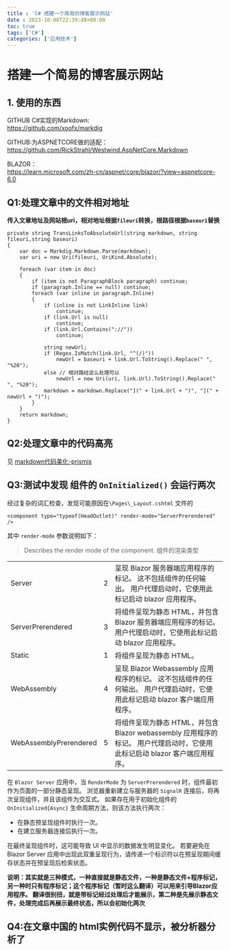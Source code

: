 ```yaml
---
title : 'C# 搭建一个简易的博客展示网站'
date : 2023-10-08T22:39:48+08:00
toc: true
tags: ['C#']
categories: ['应用技术']
---
```

# 搭建一个简易的博客展示网站 

## 1. 使用的东西

GITHUB C#实现的Markdown:  
https://github.com/xoofx/markdig

GITHUB:为ASPNETCORE做的适配：  
https://github.com/RickStrahl/Westwind.AspNetCore.Markdown

BLAZOR：  
https://learn.microsoft.com/zh-cn/aspnet/core/blazor/?view=aspnetcore-6.0


## Q1:处理文章中的文件相对地址
**传入文章地址及网站根uri，相对地址根据`fileuri`转换，根路径根据`baseuri`替换**
```CSharp
private string TransLinksToAbsoluteUrl(string markdown, string fileuri,string baseuri)
{
    var doc = Markdig.Markdown.Parse(markdown);
    var uri = new Uri(fileuri, UriKind.Absolute);

    foreach (var item in doc)
    {
        if (item is not ParagraphBlock paragraph) continue;
        if (paragraph.Inline == null) continue;
        foreach (var inline in paragraph.Inline)
        {
            if (inline is not LinkInline link)
                continue;
            if (link.Url is null)
                continue;
            if (link.Url.Contains("://"))
                continue;

            string newUrl;
            if (Regex.IsMatch(link.Url, "^(/)"))
                newUrl = baseuri + link.Url.ToString().Replace(" ", "%20");
            else // 相对路经这么处理可以
                newUrl = new Uri(uri, link.Url).ToString().Replace(" ", "%20");
            markdown = markdown.Replace("](" + link.Url + ")", "](" + newUrl + ")");
        }
    }
    return markdown;
}
```

## Q2:处理文章中的代码高亮
见 [markdown代码美化-prismjs ](../Node.js/markdown代码美化-prismjs.md)


## Q3:测试中发现 组件的 `OnInitialized()` 会运行两次 
经过复杂的词汇检查，发现可能原因在`\Pages\_Layout.cshtml` 文件的
```CSharp
<component type="typeof(HeadOutlet)" render-mode="ServerPrerendered" />
```
其中 `render-mode` 参数说明如下：
>Describes the render mode of the component.  组件的渲染类型  

|                        |     |                                                                                                                            |
| ---------------------- | --- | -------------------------------------------------------------------------------------------------------------------------- |
| Server                 | 2   | 呈现 Blazor 服务器端应用程序的标记。 这不包括组件的任何输出。 用户代理启动时，它使用此标记启动 blazor 应用程序。           |
| ServerPrerendered      | 3   | 将组件呈现为静态 HTML，并包含 Blazor 服务器端应用程序的标记。 用户代理启动时，它使用此标记启动 blazor 应用程序。           |
| Static                 | 1   | 将组件呈现为静态 HTML。                                                                                                    |
| WebAssembly            | 4   | 呈现 Blazor Webassembly 应用程序的标记。 这不包括组件的任何输出。 用户代理启动时，它使用此标记启动 blazor 客户端应用程序。 |
| WebAssemblyPrerendered | 5   | 将组件呈现为静态 HTML，并包含 Blazor webassembly 应用程序的标记。 用户代理启动时，它使用此标记启动 blazor 客户端应用程序。 |


在 `Blazor Server` 应用中，当 `RenderMode` 为 `ServerPrerendered` 时，组件最初作为页面的一部分静态呈现。 浏览器重新建立与服务器的 `SignalR` 连接后，将再次呈现组件，并且该组件为交互式。 如果存在用于初始化组件的 `OnInitialized{Async}` 生命周期方法，则该方法执行两次：
 + 在静态预呈现组件时执行一次。
 + 在建立服务器连接后执行一次。    
  
在最终呈现组件时，这可能导致 UI 中显示的数据发生明显变化。 若要避免在 Blazor Server 应用中出现此双重呈现行为，请传递一个标识符以在预呈现期间缓存状态并在预呈现后检索状态。

**说明：其实就是三种模式，一种直接就是静态文件，一种是静态文件+程序标记，另一种时只有程序标记；这个程序标记（暂时这么翻译）可以用来引导Blazor应用程序。 翻译很别扭，就是带标记经过处理后才能展示，第二种是先展示静态文件，处理完成后再展示最终状态，所以会初始化两次**


## Q4:在文章中国的 html实例代码不显示，被分析器分析了
